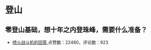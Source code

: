 #  登山 
## 零登山基础，想十年之内登珠峰，需要什么准备？
- [喷火战斗机的回答](https://www.zhihu.com/question/36294605/answer/67200909),点赞数：22480，评论数：923
